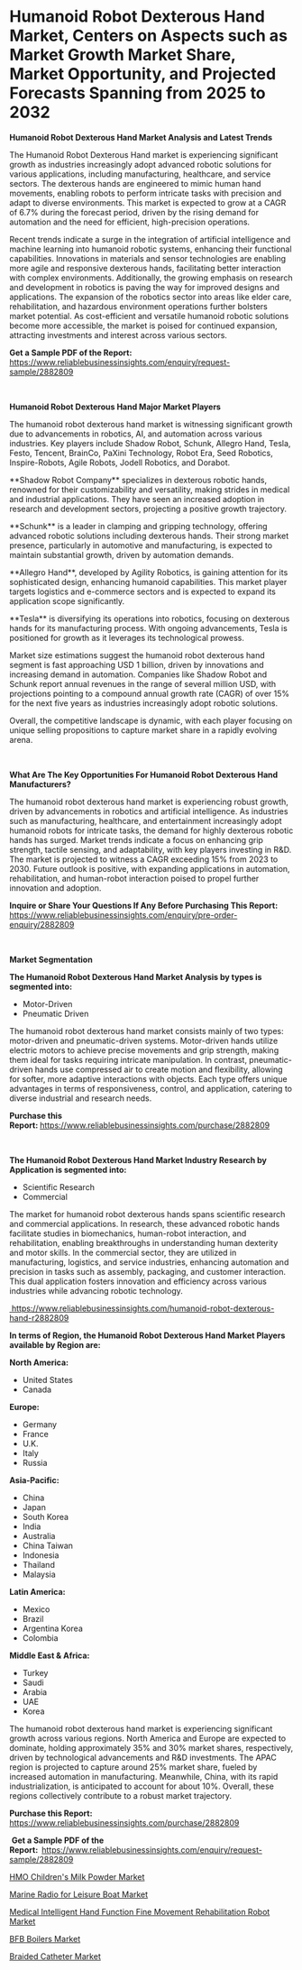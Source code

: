 <p><h1>Humanoid Robot Dexterous Hand Market, Centers on Aspects such as Market Growth Market Share, Market Opportunity, and Projected Forecasts Spanning from 2025 to 2032</h1></p><p><strong>Humanoid Robot Dexterous Hand Market Analysis and Latest Trends</strong></p>
<p><p>The Humanoid Robot Dexterous Hand market is experiencing significant growth as industries increasingly adopt advanced robotic solutions for various applications, including manufacturing, healthcare, and service sectors. The dexterous hands are engineered to mimic human hand movements, enabling robots to perform intricate tasks with precision and adapt to diverse environments. This market is expected to grow at a CAGR of 6.7% during the forecast period, driven by the rising demand for automation and the need for efficient, high-precision operations.</p><p>Recent trends indicate a surge in the integration of artificial intelligence and machine learning into humanoid robotic systems, enhancing their functional capabilities. Innovations in materials and sensor technologies are enabling more agile and responsive dexterous hands, facilitating better interaction with complex environments. Additionally, the growing emphasis on research and development in robotics is paving the way for improved designs and applications. The expansion of the robotics sector into areas like elder care, rehabilitation, and hazardous environment operations further bolsters market potential. As cost-efficient and versatile humanoid robotic solutions become more accessible, the market is poised for continued expansion, attracting investments and interest across various sectors.</p></p>
<p><strong>Get a Sample PDF of the Report:&nbsp;</strong> <a href="https://www.reliablebusinessinsights.com/enquiry/request-sample/2882809?utm_campaign=100&utm_medium=2&utm_source=Github&utm_content=ia&utm_term=13032025&utm_id=humanoid-robot-dexterous-hand">https://www.reliablebusinessinsights.com/enquiry/request-sample/2882809</a></p>
<p>&nbsp;</p>
<p><strong>Humanoid Robot Dexterous Hand Major Market Players</strong></p>
<p><p>The humanoid robot dexterous hand market is witnessing significant growth due to advancements in robotics, AI, and automation across various industries. Key players include Shadow Robot, Schunk, Allegro Hand, Tesla, Festo, Tencent, BrainCo, PaXini Technology, Robot Era, Seed Robotics, Inspire-Robots, Agile Robots, Jodell Robotics, and Dorabot.</p><p>**Shadow Robot Company** specializes in dexterous robotic hands, renowned for their customizability and versatility, making strides in medical and industrial applications. They have seen an increased adoption in research and development sectors, projecting a positive growth trajectory.</p><p>**Schunk** is a leader in clamping and gripping technology, offering advanced robotic solutions including dexterous hands. Their strong market presence, particularly in automotive and manufacturing, is expected to maintain substantial growth, driven by automation demands.</p><p>**Allegro Hand**, developed by Agility Robotics, is gaining attention for its sophisticated design, enhancing humanoid capabilities. This market player targets logistics and e-commerce sectors and is expected to expand its application scope significantly.</p><p>**Tesla** is diversifying its operations into robotics, focusing on dexterous hands for its manufacturing process. With ongoing advancements, Tesla is positioned for growth as it leverages its technological prowess.</p><p>Market size estimations suggest the humanoid robot dexterous hand segment is fast approaching USD 1 billion, driven by innovations and increasing demand in automation. Companies like Shadow Robot and Schunk report annual revenues in the range of several million USD, with projections pointing to a compound annual growth rate (CAGR) of over 15% for the next five years as industries increasingly adopt robotic solutions. </p><p>Overall, the competitive landscape is dynamic, with each player focusing on unique selling propositions to capture market share in a rapidly evolving arena.</p></p>
<p>&nbsp;</p>
<p><strong>What Are The Key Opportunities For Humanoid Robot Dexterous Hand Manufacturers?</strong></p>
<p><p>The humanoid robot dexterous hand market is experiencing robust growth, driven by advancements in robotics and artificial intelligence. As industries such as manufacturing, healthcare, and entertainment increasingly adopt humanoid robots for intricate tasks, the demand for highly dexterous robotic hands has surged. Market trends indicate a focus on enhancing grip strength, tactile sensing, and adaptability, with key players investing in R&D. The market is projected to witness a CAGR exceeding 15% from 2023 to 2030. Future outlook is positive, with expanding applications in automation, rehabilitation, and human-robot interaction poised to propel further innovation and adoption.</p></p>
<p><strong>Inquire or Share Your Questions If Any Before Purchasing This Report:</strong> <a href="https://www.reliablebusinessinsights.com/enquiry/pre-order-enquiry/2882809?utm_campaign=100&utm_medium=2&utm_source=Github&utm_content=ia&utm_term=13032025&utm_id=humanoid-robot-dexterous-hand">https://www.reliablebusinessinsights.com/enquiry/pre-order-enquiry/2882809</a></p>
<p>&nbsp;</p>
<p><strong>Market Segmentation</strong></p>
<p><strong>The Humanoid Robot Dexterous Hand Market Analysis by types is segmented into:</strong></p>
<p><ul><li>Motor-Driven</li><li>Pneumatic Driven</li></ul></p>
<p><p>The humanoid robot dexterous hand market consists mainly of two types: motor-driven and pneumatic-driven systems. Motor-driven hands utilize electric motors to achieve precise movements and grip strength, making them ideal for tasks requiring intricate manipulation. In contrast, pneumatic-driven hands use compressed air to create motion and flexibility, allowing for softer, more adaptive interactions with objects. Each type offers unique advantages in terms of responsiveness, control, and application, catering to diverse industrial and research needs.</p></p>
<p><strong>Purchase this Report:&nbsp;</strong><a href="https://www.reliablebusinessinsights.com/purchase/2882809?utm_campaign=100&utm_medium=2&utm_source=Github&utm_content=ia&utm_term=13032025&utm_id=humanoid-robot-dexterous-hand">https://www.reliablebusinessinsights.com/purchase/2882809</a></p>
<p>&nbsp;</p>
<p><strong>The Humanoid Robot Dexterous Hand Market Industry Research by Application is segmented into:</strong></p>
<p><ul><li>Scientific Research</li><li>Commercial</li></ul></p>
<p><p>The market for humanoid robot dexterous hands spans scientific research and commercial applications. In research, these advanced robotic hands facilitate studies in biomechanics, human-robot interaction, and rehabilitation, enabling breakthroughs in understanding human dexterity and motor skills. In the commercial sector, they are utilized in manufacturing, logistics, and service industries, enhancing automation and precision in tasks such as assembly, packaging, and customer interaction. This dual application fosters innovation and efficiency across various industries while advancing robotic technology.</p></p>
<p><a href="https://www.reliablebusinessinsights.com/humanoid-robot-dexterous-hand-r2882809?utm_campaign=100&utm_medium=2&utm_source=Github&utm_content=ia&utm_term=13032025&utm_id=humanoid-robot-dexterous-hand">&nbsp;https://www.reliablebusinessinsights.com/humanoid-robot-dexterous-hand-r2882809</a></p>
<p><strong>In terms of Region, the Humanoid Robot Dexterous Hand Market Players available by Region are:</strong></p>
<p>
    <p> <strong> North America: </strong>
        <ul>
            <li>United States</li>
            <li>Canada</li>
        </ul>
        </p> 
    <p> <strong> Europe: </strong>
        <ul>
            <li>Germany</li>
            <li>France</li>
            <li>U.K.</li>
            <li>Italy</li>
            <li>Russia</li>
        </ul>
        </p> 
    <p> <strong> Asia-Pacific: </strong>
        <ul>
            <li>China</li>
            <li>Japan</li>
            <li>South Korea</li>
            <li>India</li>
            <li>Australia</li>
            <li>China Taiwan</li>
            <li>Indonesia</li>
            <li>Thailand</li>
            <li>Malaysia</li>
        </ul>
        </p> 
    <p> <strong> Latin America: </strong>
        <ul>
            <li>Mexico</li>
            <li>Brazil</li>
            <li>Argentina Korea</li>
            <li>Colombia</li>
        </ul>
        </p> 
    <p> <strong> Middle East & Africa: </strong>
        <ul>
            <li>Turkey</li>
            <li>Saudi</li>
            <li>Arabia</li>
            <li>UAE</li>
            <li>Korea</li>
        </ul>
    </p>
    </p>
<p><p>The humanoid robot dexterous hand market is experiencing significant growth across various regions. North America and Europe are expected to dominate, holding approximately 35% and 30% market shares, respectively, driven by technological advancements and R&D investments. The APAC region is projected to capture around 25% market share, fueled by increased automation in manufacturing. Meanwhile, China, with its rapid industrialization, is anticipated to account for about 10%. Overall, these regions collectively contribute to a robust market trajectory.</p></p>
<p><strong>Purchase this Report: </strong><a href="https://www.reliablebusinessinsights.com/purchase/2882809?utm_campaign=100&utm_medium=2&utm_source=Github&utm_content=ia&utm_term=13032025&utm_id=humanoid-robot-dexterous-hand">https://www.reliablebusinessinsights.com/purchase/2882809</a></p>
<p>&nbsp;<strong>Get a Sample PDF of the Report:&nbsp;&nbsp;</strong><a href="https://www.reliablebusinessinsights.com/enquiry/request-sample/2882809?utm_campaign=100&utm_medium=2&utm_source=Github&utm_content=ia&utm_term=13032025&utm_id=humanoid-robot-dexterous-hand">https://www.reliablebusinessinsights.com/enquiry/request-sample/2882809</a></p>
<p><strong></strong></p>
<p><p><a href="https://github.com/naingbiner7i/Market-Research-Report-List-1/blob/main/hmo-childrens-milk-powder-market.md?utm_campaign=100&utm_medium=2&utm_source=Github&utm_content=ia&utm_term=13032025&utm_id=humanoid-robot-dexterous-hand">HMO Children's Milk Powder Market</a></p><p><a href="https://github.com/siwerhommer97/Market-Research-Report-List-1/blob/main/marine-radio-for-leisure-boat-market.md?utm_campaign=100&utm_medium=2&utm_source=Github&utm_content=ia&utm_term=13032025&utm_id=humanoid-robot-dexterous-hand">Marine Radio for Leisure Boat Market</a></p><p><a href="https://github.com/tabormahay2f/Market-Research-Report-List-1/blob/main/medical-intelligent-hand-function-fine-movement-rehabilitation-robot-market.md?utm_campaign=100&utm_medium=2&utm_source=Github&utm_content=ia&utm_term=13032025&utm_id=humanoid-robot-dexterous-hand">Medical Intelligent Hand Function Fine Movement Rehabilitation Robot Market</a></p><p><a href="https://github.com/sutrejaron/Market-Research-Report-List-1/blob/main/bfb-boilers-market.md?utm_campaign=100&utm_medium=2&utm_source=Github&utm_content=ia&utm_term=13032025&utm_id=humanoid-robot-dexterous-hand">BFB Boilers Market</a></p><p><a href="https://github.com/zdybelzinn/Market-Research-Report-List-1/blob/main/braided-catheter-market.md?utm_campaign=100&utm_medium=2&utm_source=Github&utm_content=ia&utm_term=13032025&utm_id=humanoid-robot-dexterous-hand">Braided Catheter Market</a></p></p>